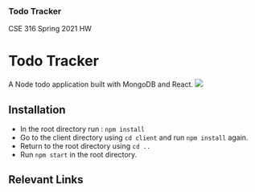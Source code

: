 ### Todo Tracker
CSE 316 Spring 2021 HW

# Todo Tracker

A Node todo application built with MongoDB and React.
<img src='https://gfycat.com/hatefulunfortunateblacklemur'></img>

## Installation

- In the root directory run :
  `npm install`
- Go to the client directory using `cd client` and run `npm install` again.
- Return to the root directory using `cd ..`
- Run `npm start` in the root directory.


## Relevant Links
